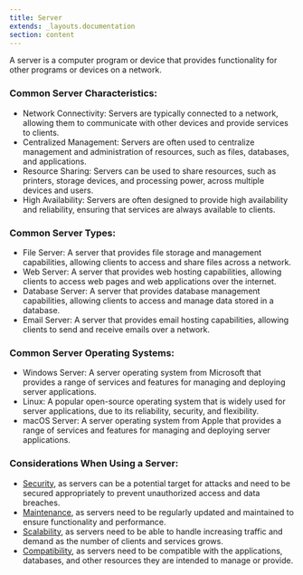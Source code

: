 ```yaml
---
title: Server
extends: _layouts.documentation
section: content
---
```


A server is a computer program or device that provides functionality for other programs or devices on a network.

### Common Server Characteristics:

-   Network Connectivity: Servers are typically connected to a network, allowing them to communicate with other devices and provide services to clients.
-   Centralized Management: Servers are often used to centralize management and administration of resources, such as files, databases, and applications.
-   Resource Sharing: Servers can be used to share resources, such as printers, storage devices, and processing power, across multiple devices and users.
-   High Availability: Servers are often designed to provide high availability and reliability, ensuring that services are always available to clients.

### Common Server Types:

-   File Server: A server that provides file storage and management capabilities, allowing clients to access and share files across a network.
-   Web Server: A server that provides web hosting capabilities, allowing clients to access web pages and web applications over the internet.
-   Database Server: A server that provides database management capabilities, allowing clients to access and manage data stored in a database.
-   Email Server: A server that provides email hosting capabilities, allowing clients to send and receive emails over a network.

### Common Server Operating Systems:

-   Windows Server: A server operating system from Microsoft that provides a range of services and features for managing and deploying server applications.
-   Linux: A popular open-source operating system that is widely used for server applications, due to its reliability, security, and flexibility.
-   macOS Server: A server operating system from Apple that provides a range of services and features for managing and deploying server applications.

### Considerations When Using a Server:

-   [Security](/glossary/security), as servers can be a potential target for attacks and need to be secured appropriately to prevent unauthorized access and data breaches.
-   [Maintenance](/glossary/maintenance), as servers need to be regularly updated and maintained to ensure functionality and performance.
-   [Scalability](/glossary/scalability), as servers need to be able to handle increasing traffic and demand as the number of clients and services grows.
-   [Compatibility](/glossary/compatibility), as servers need to be compatible with the applications, databases, and other resources they are intended to manage or provide.